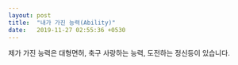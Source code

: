 ```yaml
---
layout: post
title:  "내가 가진 능력(Ability)"
date:   2019-11-27 02:55:36 +0530
---
```

제가 가진 능력은 대형면허, 축구 사랑하는 능력, 도전하는 정신등이 있습니다. 
